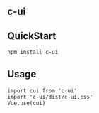 ## c-ui

## QuickStart
```bash
npm install c-ui
```


## Usage
```
import cui from 'c-ui'
import 'c-ui/dist/c-ui.css'
Vue.use(cui)
```
